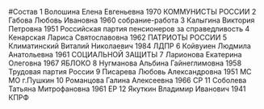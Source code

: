 #Состав
1 Волошина Елена Евгеньевна 1970 КОММУНИСТЫ РОССИИ
2 Габова Любовь Ивановна 1960 собрание-работа
3 Калыгина Виктория Петровна 1951 Российская партия пенсионеров за справедливость
4 Кенарская Лариса Святославовна 1962 ПАТРИОТЫ РОССИИ
5 Климатинский Виталий Николаевич 1984 ЛДПР
6 Койвуиен Людмила Анатольевна 1961 СОЦИАЛЬНОЙ ЗАЩИТЫ
7 Ларионова Екатерина Олеговна 1967 ЯБЛОКО
8 Нугманова Альбина Гайнеглимовна 1958 Трудовая партия России
9 Писарева Любовь Александровна 1951 МС МО г.Пушкин
10 Романцова Галина Алексеевна 1966 СР
11 Соболева Татьяна Митрофановна 1961 ЕР
12 Якуткин Владимир Иванович 1941 КПРФ
